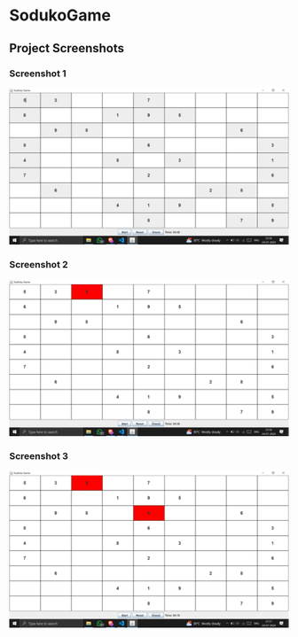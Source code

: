 ﻿# SodukoGame
## Project Screenshots

### Screenshot 1
![Screenshot 1](/Screenshot(405).png)

### Screenshot 2
![Screenshot 2](/Screenshot(406).png)

### Screenshot 3
![Screenshot 2](/Screenshot(407).png)
